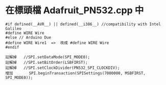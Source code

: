# 在標頭檔 Adafruit_PN532.cpp 中
    
    #if defined(__AVR__) || defined(__i386__) //compatibility with Intel Galileo
    #define WIRE Wire
    #else // Arduino Due
    #define WIRE Wire1  =>  改成 #define WIRE Wire
    #endif
    
    註解掉   //SPI.setDataMode(SPI_MODE0);
    註解掉   //SPI.setBitOrder(LSBFIRST);
    註解掉   //SPI.setClockDivider(PN532_SPI_CLOCKDIV);
    增加       SPI.beginTransaction(SPISettings(7000000, MSBFIRST, SPI_MODE0));
    

